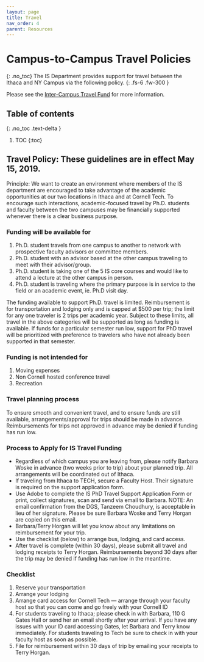 ```yaml
---
layout: page
title: Travel
nav_order: 4
parent: Resources
---
```

# Campus-to-Campus Travel Policies
{: .no_toc}
The IS Department provides support for travel between the Ithaca and NY Campus via the following policy.
{: .fs-6 .fw-300 }

Please see the [Inter-Campus Travel Fund](https://infosci.cornell.edu/phd/current-phds/inter-campus-travel-fund) for more information.


## Table of contents
{: .no_toc .text-delta }

1. TOC
{:toc}



## Travel Policy: These guidelines are in effect May 15, 2019.

Principle:  We want to create an environment where members of the IS department are encouraged to take advantage of the academic opportunities at our two locations in Ithaca and at Cornell Tech. To encourage such interactions, academic-focused travel by Ph.D. students and faculty between the two campuses may be financially supported whenever there is a clear business purpose.

### Funding will be available for

1. Ph.D. student travels from one campus to another to network with prospective faculty advisors or committee members.
2. Ph.D. student with an advisor based at the other campus traveling to meet with their advisor/group.
3. Ph.D. student is taking one of the 5 IS core courses and would like to attend a lecture at the other campus in person.
4. Ph.D. student is traveling where the primary purpose is in service to the field or an academic event, ie. Ph.D visit day.   

The funding available to support Ph.D. travel is limited. Reimbursement is for transportation and lodging only and is capped at $500 per trip; the limit for any one traveler is 2 trips per academic year.  Subject to these limits, all travel in the above categories will be supported as long as funding is available. If funds for a particular semester run low, support for PhD travel will be prioritized with preference to travelers who have not already been supported in that semester.

### Funding is not intended for

1. Moving expenses
2. Non Cornell hosted conference travel
3. Recreation

### Travel planning process

To ensure smooth and convenient travel, and to ensure funds are still available, arrangements/approval for trips should be made in advance.  Reimbursements for trips not approved in advance may be denied if funding has run low.

### Process to Apply for IS Travel Funding

* Regardless of which campus you are leaving from, please notify Barbara Woske in advance (two weeks prior to trip) about your planned trip. All arrangements will be coordinated out of Ithaca.
* If traveling from Ithaca to TECH, secure a Faculty Host. Their signature is required on the support application form.
* Use Adobe to complete the IS PhD Travel Support Application Form or print, collect signatures, scan and send via email to Barbara.  NOTE: An email confirmation from the DGS, Tanzeem Choudhury, is acceptable in lieu of her signature. Please be sure Barbara Woske and Terry Horgan are copied on this email.
* Barbara/Terry Horgan will let you know about any limitations on reimbursement for your trip.
* Use the checklist (below) to arrange bus, lodging, and card access.
* After travel is complete (within 30 days), please submit all travel and lodging receipts to Terry Horgan. Reimbursements beyond 30 days after the trip may be denied if funding has run low in the meantime.

### Checklist

1. Reserve your transportation
2. Arrange your lodging
3. Arrange card access for Cornell Tech — arrange through your faculty host so that you can come and go freely with your Cornell ID
4. For students traveling to Ithaca; please check in with Barbara, 110 G Gates Hall or send her an email shortly after your arrival.  If you have any issues with your ID card accessing Gates, let Barbara and Terry know immediately. For students traveling to Tech be sure to check in with your faculty host as soon as possible.  
5. File for reimbursement within 30 days of trip by emailing your receipts to Terry Horgan.